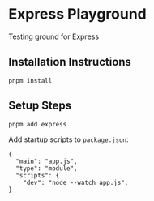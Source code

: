 # Express Playground

Testing ground for Express

## Installation Instructions

```
pnpm install
```

## Setup Steps

```
pnpm add express
```

Add startup scripts to `package.json`:

```
{
  "main": "app.js",
  "type": "module",
  "scripts": {
    "dev": "node --watch app.js",
}
```
